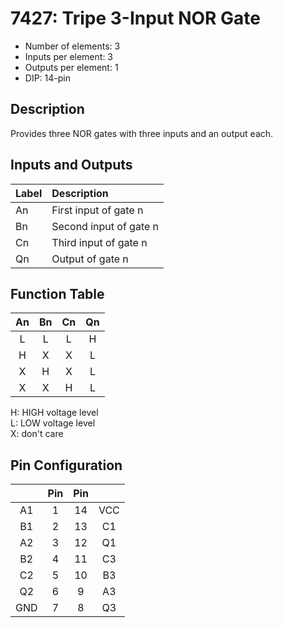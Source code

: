 # 7427: Tripe 3-Input NOR Gate

* Number of elements: 3
* Inputs per element: 3
* Outputs per element: 1
* DIP: 14-pin

## Description

Provides three NOR gates with three inputs and an output each.

## Inputs and Outputs

| Label | Description            |
|:----- |:-----------------------|
| An    | First input of gate n  |
| Bn    | Second input of gate n |
| Cn    | Third input of gate n  |
| Qn    | Output of gate n       |

## Function Table

| An  | Bn  | Cn  | Qn  |
|:---:|:---:|:---:|:---:|
| L   | L   | L   | H   |
| H   | X   | X   | L   |
| X   | H   | X   | L   |
| X   | X   | H   | L   |

H: HIGH voltage level  
L: LOW voltage level  
X: don't care

## Pin Configuration

|     | Pin | Pin |     |
|:---:|:---:|:---:|:---:|
| A1  |   1 |  14 | VCC |
| B1  |   2 |  13 | C1  |
| A2  |   3 |  12 | Q1  |
| B2  |   4 |  11 | C3  |
| C2  |   5 |  10 | B3  |
| Q2  |   6 |   9 | A3  |
| GND |   7 |   8 | Q3  |
